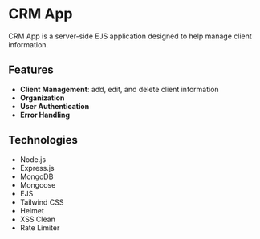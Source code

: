 # CRM App

CRM App is a server-side EJS application designed to help manage client information.

## Features

 * __Client Management__: add, edit, and delete client information
 * __Organization__
 * __User Authentication__
 * __Error Handling__

## Technologies

 * Node.js
 * Express.js
 * MongoDB
 * Mongoose
 * EJS
 * Tailwind CSS
 * Helmet
 * XSS Clean
 * Rate Limiter

